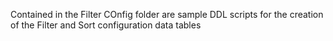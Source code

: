 Contained in the Filter COnfig folder are sample DDL scripts for the creation of the Filter and Sort configuration data tables
